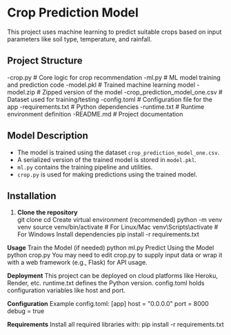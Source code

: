 # Crop Prediction Model
This project uses machine learning to predict suitable crops based on input parameters like soil type, temperature, and rainfall.

## Project Structure
-crop.py # Core logic for crop recommendation
-ml.py # ML model training and prediction code
-model.pkl # Trained machine learning model
-model.zip # Zipped version of the model
-crop_prediction_model_one.csv # Dataset used for training/testing
-config.toml # Configuration file for the app
-requirements.txt # Python dependencies
-runtime.txt # Runtime environment definition
-README.md # Project documentation

## Model Description
- The model is trained using the dataset `crop_prediction_model_one.csv`.
- A serialized version of the trained model is stored in `model.pkl`.
- `ml.py` contains the training pipeline and utilities.
- `crop.py` is used for making predictions using the trained model.

## Installation
1. **Clone the repository**  
     git clone <your-repo-url>
     cd <project-directory>
     Create virtual environment (recommended)
     python -m venv venv
     source venv/bin/activate   # For Linux/Mac
     venv\Scripts\activate      # For Windows
     Install dependencies
     pip install -r requirements.txt

  **Usage**
     Train the Model (if needed)
     python ml.py
     Predict Using the Model
     python crop.py
     You may need to edit crop.py to supply input data or wrap it with a web framework (e.g., Flask) for API usage.

  **Deployment**
     This project can be deployed on cloud platforms like Heroku, Render, etc.
     runtime.txt defines the Python version.
     config.toml holds configuration variables like host and port.

  **Configuration**
     Example config.toml:
     [app]
     host = "0.0.0.0"
     port = 8000
     debug = true

**Requirements**
Install all required libraries with:
pip install -r requirements.txt
